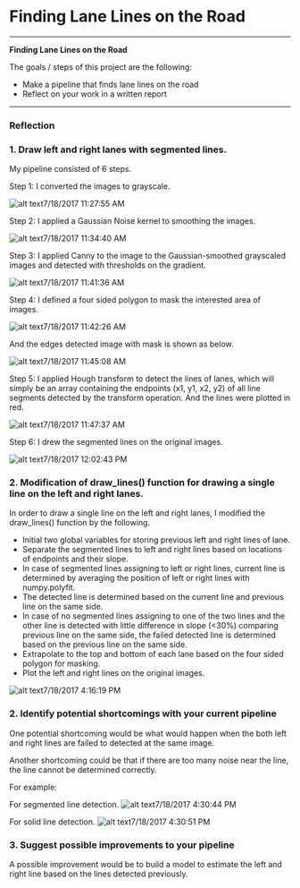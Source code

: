 # **Finding Lane Lines on the Road** 
---

**Finding Lane Lines on the Road**

The goals / steps of this project are the following:

* Make a pipeline that finds lane lines on the road
* Reflect on your work in a written report


[//]: # (Image References)

[image1]: ./test_images_output/grayscale.jpg "Grayscale"
[image2]: ./test_images_output/blur_image.jpg "Grayscale"
[image3]: ./test_images_output/edges_image.jpg "Grayscale"
[image4]: ./test_images_output/masked_image.jpg "Grayscale"
[image5]: ./test_images_output/masked_edge_image.jpg "Grayscale"
[image6]: ./test_images_output/line_image.jpg "Grayscale"
[image7]: ./test_images_output/result.jpg "Grayscale"
[image8]: ./test_images_output/result_solid_line.jpg "Grayscale"
[image9]: ./test_images_output/challenge[00_00_03][20170718-162749-0].jpg "Grayscale"
[image10]: ./test_images_output/challenge_segme[00_00_03][20170718-163000-1].jpg "Grayscale"

---

### Reflection

### 1. Draw left and right lanes with segmented lines. 

My pipeline consisted of 6 steps. 

Step 1: I converted the images to grayscale.

![alt text][image1]7/18/2017 11:27:55 AM 

Step 2: I applied a Gaussian Noise kernel to smoothing the images.

![alt text][image2]7/18/2017 11:34:40 AM 

Step 3: I applied Canny to the image to the Gaussian-smoothed grayscaled images and detected with thresholds on the gradient.

![alt text][image3]7/18/2017 11:41:36 AM 

Step 4: I defined a four sided polygon to mask the interested area of images.

![alt text][image4]7/18/2017 11:42:26 AM 

And the edges detected image with mask is shown as below.

![alt text][image5]7/18/2017 11:45:08 AM 

Step 5: I applied Hough transform to detect the lines of lanes, which will simply be an array containing the endpoints (x1, y1, x2, y2) of all line segments detected by the transform operation. And the lines were plotted in red.

![alt text][image6]7/18/2017 11:47:37 AM 

Step 6: I drew the segmented lines on the original images.

![alt text][image7]7/18/2017 12:02:43 PM 

### 2. Modification of draw_lines() function for drawing a single line on the left and right lanes.

In order to draw a single line on the left and right lanes, I modified the draw_lines() function by the following.

* Initial two global variables for storing previous left and right lines of lane.
* Separate the segmented lines to left and right lines based on locations of endpoints and their slope.
* In case of segmented lines assigning to left or right lines, current line is determined by averaging the position of left or right lines with numpy.polyfit.
* The detected line is determined based on the current line and previous line on the same side. 
* In case of no segmented lines assigning to one of the two lines and the other line is detected with little difference in slope (<30%) comparing previous line on the same side, the failed detected line is determined based on the previous line on the same side.
* Extrapolate to the top and bottom of each lane based on the four sided polygon for masking.
* Plot the left and right lines on the original images.

![alt text][image8]7/18/2017 4:16:19 PM 


### 2. Identify potential shortcomings with your current pipeline


One potential shortcoming would be what would happen when the both left and right lines are failed to detected at the same image.  

Another shortcoming could be that if there are too many noise near the line, the line cannot be determined correctly. 

For example:

For segmented line detection.
![alt text][image10]7/18/2017 4:30:44 PM 

For solid line detection.
![alt text][image9]7/18/2017 4:30:51 PM 

### 3. Suggest possible improvements to your pipeline

A possible improvement would be to build a model to estimate the left and right line based on the lines detected previously.
